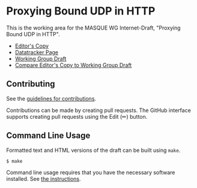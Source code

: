# Proxying Bound UDP in HTTP

This is the working area for the MASQUE WG Internet-Draft, "Proxying Bound UDP in HTTP".

* [Editor's Copy](https://ietf-wg-masque.github.io/draft-ietf-masque-connect-udp-listen/draft-ietf-masque-connect-udp-listen.html)
* [Datatracker Page](https://datatracker.ietf.org/doc/draft-ietf-masque-connect-udp-listen)
* [Working Group Draft](https://datatracker.ietf.org/doc/html/draft-ietf-masque-connect-udp-listen)
* [Compare Editor's Copy to Working Group Draft](https://ietf-wg-masque.github.io/draft-ietf-masque-connect-udp-listen/#go.draft-ietf-masque-connect-udp-listen.diff)


## Contributing

See the
[guidelines for contributions](https://github.com/ietf-wg-masque/draft-ietf-masque-connect-udp-listen/blob/main/CONTRIBUTING.md).

Contributions can be made by creating pull requests.
The GitHub interface supports creating pull requests using the Edit (✏) button.


## Command Line Usage

Formatted text and HTML versions of the draft can be built using `make`.

```sh
$ make
```

Command line usage requires that you have the necessary software installed.  See
[the instructions](https://github.com/martinthomson/i-d-template/blob/main/doc/SETUP.md).

